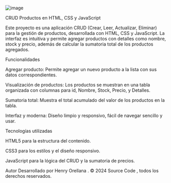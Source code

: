 ![image](https://github.com/user-attachments/assets/bb899a49-acda-4526-bcc6-4059de154dbe)

CRUD Productos en HTML, CSS y JavaScript

Este proyecto es una aplicación CRUD (Crear, Leer, Actualizar, Eliminar) para la gestión de productos, desarrollada con HTML, CSS y JavaScript. La interfaz es intuitiva y permite agregar productos con detalles como nombre, stock y precio, además de calcular la sumatoria total de los productos agregados.

Funcionalidades

Agregar producto: Permite agregar un nuevo producto a la lista con sus datos correspondientes.

Visualización de productos: Los productos se muestran en una tabla organizada con columnas para id, Nombre, Stock, Precio, y Detalles.

Sumatoria total: Muestra el total acumulado del valor de los productos en la tabla.

Interfaz y moderna: Diseño limpio y responsivo, fácil de navegar sencillo y usar.

Tecnologías utilizadas

HTML5 para la estructura del contenido.

CSS3 para los estilos y el diseño responsivo.

JavaScript para la lógica del CRUD y la sumatoria de precios.

Autor
Desarrollado por Henry Orellana . © 2024 Source Code , todos los derechos reservados.

